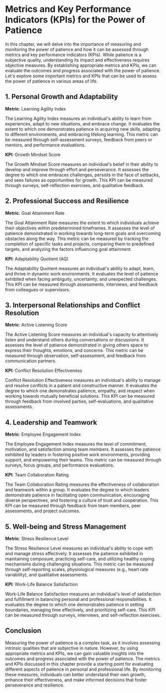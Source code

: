 # Metrics and Key Performance Indicators (KPIs) for the Power of Patience

In this chapter, we will delve into the importance of measuring and monitoring the power of patience and how it can be assessed through metrics and key performance indicators (KPIs). While patience is a subjective quality, understanding its impact and effectiveness requires objective measures. By establishing appropriate metrics and KPIs, we can evaluate the outcomes and progress associated with the power of patience. Let's explore some important metrics and KPIs that can be used to assess the power of patience in various areas of life.

## 1\. Personal Growth and Adaptability

**Metric**: Learning Agility Index

The Learning Agility Index measures an individual's ability to learn from experiences, adapt to new situations, and embrace change. It evaluates the extent to which one demonstrates patience in acquiring new skills, adapting to different environments, and embracing lifelong learning. This metric can be measured through self-assessment surveys, feedback from peers or mentors, and performance evaluations.

**KPI**: Growth Mindset Score

The Growth Mindset Score measures an individual's belief in their ability to develop and improve through effort and perseverance. It assesses the degree to which one embraces challenges, persists in the face of setbacks, and sees failures as opportunities for growth. This KPI can be measured through surveys, self-reflection exercises, and qualitative feedback.

## 2\. Professional Success and Resilience

**Metric**: Goal Attainment Rate

The Goal Attainment Rate measures the extent to which individuals achieve their objectives within predetermined timeframes. It assesses the level of patience demonstrated in working towards long-term goals and overcoming obstacles along the way. This metric can be measured by tracking the completion of specific tasks and projects, comparing them to predefined targets, and analyzing the factors influencing goal attainment.

**KPI**: Adaptability Quotient (AQ)

The Adaptability Quotient measures an individual's ability to adapt, learn, and thrive in dynamic work environments. It evaluates the level of patience exhibited when facing ambiguity, uncertainty, and unexpected challenges. This KPI can be measured through assessments, interviews, and feedback from colleagues or supervisors.

## 3\. Interpersonal Relationships and Conflict Resolution

**Metric**: Active Listening Score

The Active Listening Score measures an individual's capacity to attentively listen and understand others during conversations or discussions. It assesses the level of patience demonstrated in giving others space to express their thoughts, emotions, and concerns. This metric can be measured through observation, self-assessment, and feedback from communication partners.

**KPI**: Conflict Resolution Effectiveness

Conflict Resolution Effectiveness measures an individual's ability to manage and resolve conflicts in a patient and constructive manner. It evaluates the degree to which one demonstrates patience, empathy, and respect when working towards mutually beneficial solutions. This KPI can be measured through feedback from involved parties, self-evaluations, and qualitative assessments.

## 4\. Leadership and Teamwork

**Metric**: Employee Engagement Index

The Employee Engagement Index measures the level of commitment, motivation, and satisfaction among team members. It assesses the patience exhibited by leaders in fostering positive work environments, providing support, and empowering their teams. This metric can be measured through surveys, focus groups, and performance evaluations.

**KPI**: Team Collaboration Rating

The Team Collaboration Rating measures the effectiveness of collaboration and teamwork within a group. It evaluates the degree to which leaders demonstrate patience in facilitating open communication, encouraging diverse perspectives, and fostering a culture of trust and cooperation. This KPI can be measured through feedback from team members, peer assessments, and project outcomes.

## 5\. Well-being and Stress Management

**Metric**: Stress Resilience Level

The Stress Resilience Level measures an individual's ability to cope with and manage stress effectively. It assesses the patience exhibited in maintaining composure, practicing self-care, and utilizing healthy coping mechanisms during challenging situations. This metric can be measured through self-reporting scales, physiological measures (e.g., heart rate variability), and qualitative assessments.

**KPI**: Work-Life Balance Satisfaction

Work-Life Balance Satisfaction measures an individual's level of satisfaction and fulfillment in balancing personal and professional responsibilities. It evaluates the degree to which one demonstrates patience in setting boundaries, managing time effectively, and prioritizing self-care. This KPI can be measured through surveys, interviews, and self-reflection exercises.

## Conclusion

Measuring the power of patience is a complex task, as it involves assessing intrinsic qualities that are subjective in nature. However, by using appropriate metrics and KPIs, we can gain valuable insights into the outcomes and progress associated with the power of patience. The metrics and KPIs discussed in this chapter provide a starting point for evaluating different aspects of patience in personal and professional life. By monitoring these measures, individuals can better understand their own growth, enhance their effectiveness, and make informed decisions that foster perseverance and resilience.
